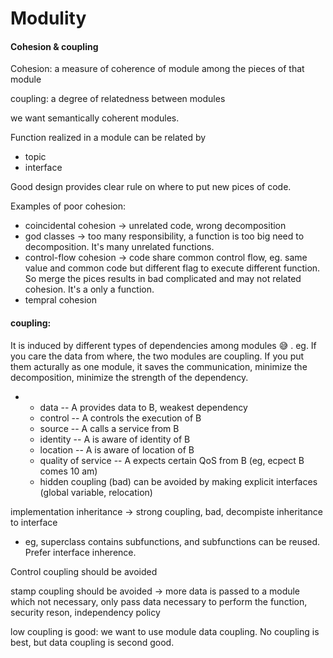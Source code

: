 # Modulity

#### Cohesion & coupling

Cohesion: a measure of coherence of module among the pieces of that module

coupling: a degree of relatedness between modules

we want semantically coherent modules.

Function realized in a module can be related by 

* topic
* interface

Good design provides clear rule on where to put new pices of code.

Examples of poor cohesion:

* coincidental cohesion -&gt; unrelated code, wrong decomposition
* god classes -&gt; too many responsibility, a function is too big need to decomposition. It's many unrelated functions.
* control-flow cohesion -&gt; code share common control flow, eg. same value and common code but different flag to execute different function. So merge the pices results in bad complicated and may not related cohesion. It's a only a function.
* tempral cohesion



#### coupling:

 It is induced by different types of dependencies among modules 😅 . eg. If you care the data from where, the two modules are coupling. If you put them acturally as one module, it saves the communication, minimize the decomposition, minimize the strength of the dependency.

* * data -- A provides data to B, weakest dependency
  * control -- A controls the execution of B
  * source -- A calls a service from B
  * identity -- A is aware of identity of B
  * location -- A is aware of location of B
  * quality of service -- A expects certain QoS from B \(eg, ecpect B comes 10 am\)
  * hidden coupling \(bad\) can be avoided by making explicit interfaces \(global variable, relocation\)

implementation inheritance -&gt; strong coupling, bad, decompiste inheritance to interface

* eg, superclass contains subfunctions, and subfunctions can be reused. Prefer interface inherence.

Control coupling should be avoided

stamp coupling should be avoided -&gt; more data is passed to a module which not necessary, only pass data necessary to perform the function, security reson, independency policy

low coupling is good: we want to use module data coupling. No coupling is best, but data coupling is second good.





